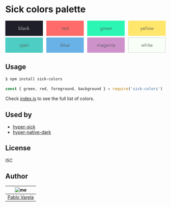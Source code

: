 # Sick colors palette

<p align="center">
  <img src="https://github.com/pablopunk/art/raw/master/sick-colors/palette.png" alt="screenshot">
</p>

## Usage

```bash
$ npm install sick-colors
```

```js
const { green, red, foreground, background } = require('sick-colors')
```

Check [index.js](./index.js) to see the full list of colors.


## Used by

- [hyper-sick](https://github.com/pablopunk/hyper-sick)
- [hyper-native-dark](https://github.com/pablopunk/hyper-native-dark)


## License

ISC


## Author

| ![me](https://gravatar.com/avatar/fa50aeff0ddd6e63273a068b04353d9d?size=100) |
| ---------------------------------------------------------------------------- |
| [Pablo Varela](https://pablo.life)                                           |

